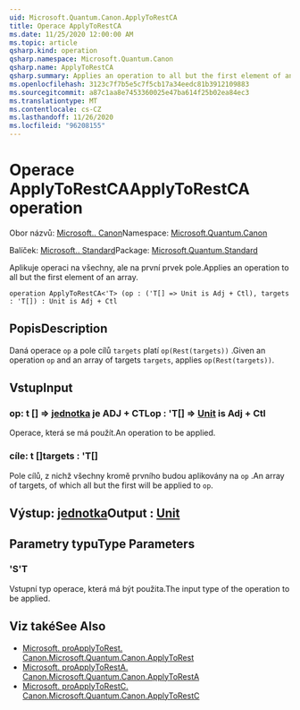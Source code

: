 ```yaml
---
uid: Microsoft.Quantum.Canon.ApplyToRestCA
title: Operace ApplyToRestCA
ms.date: 11/25/2020 12:00:00 AM
ms.topic: article
qsharp.kind: operation
qsharp.namespace: Microsoft.Quantum.Canon
qsharp.name: ApplyToRestCA
qsharp.summary: Applies an operation to all but the first element of an array.
ms.openlocfilehash: 3123c7f7b5e5c7f5cb17a34eedc81b3912109883
ms.sourcegitcommit: a87c1aa8e7453360025e47ba614f25b02ea84ec3
ms.translationtype: MT
ms.contentlocale: cs-CZ
ms.lasthandoff: 11/26/2020
ms.locfileid: "96208155"
---
```

# <a name="applytorestca-operation"></a><span data-ttu-id="3b251-102">Operace ApplyToRestCA</span><span class="sxs-lookup"><span data-stu-id="3b251-102">ApplyToRestCA operation</span></span>

<span data-ttu-id="3b251-103">Obor názvů: [Microsoft.. Canon](xref:Microsoft.Quantum.Canon)</span><span class="sxs-lookup"><span data-stu-id="3b251-103">Namespace: [Microsoft.Quantum.Canon](xref:Microsoft.Quantum.Canon)</span></span>

<span data-ttu-id="3b251-104">Balíček: [Microsoft.. Standard](https://nuget.org/packages/Microsoft.Quantum.Standard)</span><span class="sxs-lookup"><span data-stu-id="3b251-104">Package: [Microsoft.Quantum.Standard](https://nuget.org/packages/Microsoft.Quantum.Standard)</span></span>


<span data-ttu-id="3b251-105">Aplikuje operaci na všechny, ale na první prvek pole.</span><span class="sxs-lookup"><span data-stu-id="3b251-105">Applies an operation to all but the first element of an array.</span></span>

```qsharp
operation ApplyToRestCA<'T> (op : ('T[] => Unit is Adj + Ctl), targets : 'T[]) : Unit is Adj + Ctl
```


## <a name="description"></a><span data-ttu-id="3b251-106">Popis</span><span class="sxs-lookup"><span data-stu-id="3b251-106">Description</span></span>

<span data-ttu-id="3b251-107">Daná operace `op` a pole cílů `targets` platí `op(Rest(targets))` .</span><span class="sxs-lookup"><span data-stu-id="3b251-107">Given an operation `op` and an array of targets `targets`, applies `op(Rest(targets))`.</span></span>

## <a name="input"></a><span data-ttu-id="3b251-108">Vstup</span><span class="sxs-lookup"><span data-stu-id="3b251-108">Input</span></span>

### <a name="op--t--unit--is-adj--ctl"></a><span data-ttu-id="3b251-109">op: t [] => [jednotka](xref:microsoft.quantum.lang-ref.unit)  je ADJ + CTL</span><span class="sxs-lookup"><span data-stu-id="3b251-109">op : 'T[] => [Unit](xref:microsoft.quantum.lang-ref.unit)  is Adj + Ctl</span></span>

<span data-ttu-id="3b251-110">Operace, která se má použít.</span><span class="sxs-lookup"><span data-stu-id="3b251-110">An operation to be applied.</span></span>


### <a name="targets--t"></a><span data-ttu-id="3b251-111">cíle: t []</span><span class="sxs-lookup"><span data-stu-id="3b251-111">targets : 'T[]</span></span>

<span data-ttu-id="3b251-112">Pole cílů, z nichž všechny kromě prvního budou aplikovány na `op` .</span><span class="sxs-lookup"><span data-stu-id="3b251-112">An array of targets, of which all but the first will be applied to `op`.</span></span>



## <a name="output--unit"></a><span data-ttu-id="3b251-113">Výstup: [jednotka](xref:microsoft.quantum.lang-ref.unit)</span><span class="sxs-lookup"><span data-stu-id="3b251-113">Output : [Unit](xref:microsoft.quantum.lang-ref.unit)</span></span>



## <a name="type-parameters"></a><span data-ttu-id="3b251-114">Parametry typu</span><span class="sxs-lookup"><span data-stu-id="3b251-114">Type Parameters</span></span>

### <a name="t"></a><span data-ttu-id="3b251-115">'S</span><span class="sxs-lookup"><span data-stu-id="3b251-115">'T</span></span>

<span data-ttu-id="3b251-116">Vstupní typ operace, která má být použita.</span><span class="sxs-lookup"><span data-stu-id="3b251-116">The input type of the operation to be applied.</span></span>

## <a name="see-also"></a><span data-ttu-id="3b251-117">Viz také</span><span class="sxs-lookup"><span data-stu-id="3b251-117">See Also</span></span>

- [<span data-ttu-id="3b251-118">Microsoft. proApplyToRest. Canon.</span><span class="sxs-lookup"><span data-stu-id="3b251-118">Microsoft.Quantum.Canon.ApplyToRest</span></span>](xref:Microsoft.Quantum.Canon.ApplyToRest)
- [<span data-ttu-id="3b251-119">Microsoft. proApplyToRestA. Canon.</span><span class="sxs-lookup"><span data-stu-id="3b251-119">Microsoft.Quantum.Canon.ApplyToRestA</span></span>](xref:Microsoft.Quantum.Canon.ApplyToRestA)
- [<span data-ttu-id="3b251-120">Microsoft. proApplyToRestC. Canon.</span><span class="sxs-lookup"><span data-stu-id="3b251-120">Microsoft.Quantum.Canon.ApplyToRestC</span></span>](xref:Microsoft.Quantum.Canon.ApplyToRestC)